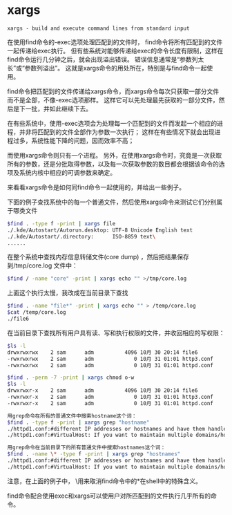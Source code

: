 # xargs

`xargs - build and execute command lines from standard input`

在使用find命令的-exec选项处理匹配到的文件时， find命令将所有匹配到的文件一起传递给exec执行。 但有些系统对能够传递给exec的命令长度有限制，这样在find命令运行几分钟之后，就会出现溢出错误。 错误信息通常是“参数列太长”或“参数列溢出”。 这就是xargs命令的用处所在，特别是与find命令一起使用。

find命令把匹配到的文件传递给xargs命令，而xargs命令每次只获取一部分文件而不是全部，不像-exec选项那样。 这样它可以先处理最先获取的一部分文件，然后是下一批，并如此继续下去。

在有些系统中，使用-exec选项会为处理每一个匹配到的文件而发起一个相应的进程，并非将匹配到的文件全部作为参数一次执行； 这样在有些情况下就会出现进程过多，系统性能下降的问题，因而效率不高；

而使用xargs命令则只有一个进程。 另外，在使用xargs命令时，究竟是一次获取所有的参数，还是分批取得参数，以及每一次获取参数的数目都会根据该命令的选项及系统内核中相应的可调参数来确定。

来看看xargs命令是如何同find命令一起使用的，并给出一些例子。

下面的例子查找系统中的每一个普通文件，然后使用xargs命令来测试它们分别属于哪类文件

```bash
$find . -type f -print | xargs file
./.kde/Autostart/Autorun.desktop: UTF-8 Unicode English text
./.kde/Autostart/.directory:      ISO-8859 text\
......
```

在整个系统中查找内存信息转储文件\(core dump\) ，然后把结果保存到/tmp/core.log 文件中：

```bash
$find / -name "core" -print | xargs echo "" >/tmp/core.log
```

上面这个执行太慢，我改成在当前目录下查找

```bash
$find . -name "file*" -print | xargs echo "" > /temp/core.log
$cat /temp/core.log
./file6
```

在当前目录下查找所有用户具有读、写和执行权限的文件，并收回相应的写权限：

```bash
$ls -l
drwxrwxrwx    2 sam      adm          4096 10月 30 20:14 file6
-rwxrwxrwx    2 sam      adm             0 10月 31 01:01 http3.conf
-rwxrwxrwx    2 sam      adm             0 10月 31 01:01 httpd.conf

$find . -perm -7 -print | xargs chmod o-w
$ls -l
drwxrwxr-x    2 sam      adm          4096 10月 30 20:14 file6
-rwxrwxr-x    2 sam      adm             0 10月 31 01:01 http3.conf
-rwxrwxr-x    2 sam      adm             0 10月 31 01:01 httpd.conf

用grep命令在所有的普通文件中搜索hostname这个词：
$find . -type f -print | xargs grep "hostname"
./httpd1.conf:#different IP addresses or hostnames and have them handled by the
./httpd1.conf:#VirtualHost: If you want to maintain multiple domains/hostnames on your

用grep命令在当前目录下的所有普通文件中搜索hostnames这个词：
$find . -name \* -type f -print | xargs grep "hostnames"
./httpd1.conf:#different IP addresses or hostnames and have them handled by the
./httpd1.conf:#VirtualHost: If you want to maintain multiple domains/hostnames on your
```

注意，在上面的例子中， \用来取消find命令中的\*在shell中的特殊含义。

find命令配合使用exec和xargs可以使用户对所匹配到的文件执行几乎所有的命令。

